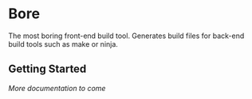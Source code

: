 # Bore
The most boring front-end build tool. Generates build files for back-end build
tools such as make or ninja.

## Getting Started
_More documentation to come_

